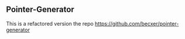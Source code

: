 ## Pointer-Generator

This is a refactored version the repo https://github.com/becxer/pointer-generator


